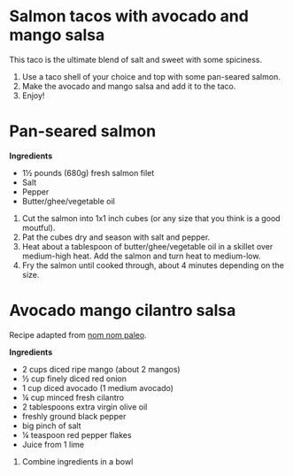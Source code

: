 Salmon tacos with avocado and mango salsa
=================

This taco is the ultimate blend of salt and sweet with some spiciness.

1. Use a taco shell of your choice and top with some pan-seared salmon.
2. Make the avocado and mango salsa and add it to the taco.
3. Enjoy!


Pan-seared salmon
===========

__Ingredients__

* 1½ pounds (680g) fresh salmon filet
* Salt
* Pepper
* Butter/ghee/vegetable oil

1. Cut the salmon into 1x1 inch cubes (or any size that you think is a good moutful).
2. Pat the cubes dry and season with salt and pepper.
3. Heat about a tablespoon of butter/ghee/vegetable oil in a skillet over medium-high heat. Add the salmon and turn heat to medium-low.
4. Fry the salmon until cooked through, about 4 minutes depending on the size.

Avocado mango cilantro salsa
======================

Recipe adapted from [nom nom paleo](http://nomnompaleo.com/post/56076300574/mango-avocado-salsa-on-pan-seared-salmon).

__Ingredients__

* 2 cups diced ripe mango (about 2 mangos)
* ½ cup finely diced red onion
* 1 cup diced avocado (1 medium avocado)
* ¼ cup minced fresh cilantro
* 2 tablespoons extra virgin olive oil
* freshly ground black pepper
* big pinch of salt
* ¼ teaspoon red pepper flakes
* Juice from 1 lime

1. Combine ingredients in a bowl
